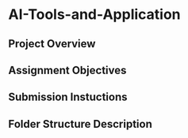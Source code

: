 # AI-Tools-and-Application
## Project Overview
## Assignment Objectives
## Submission Instuctions
## Folder Structure Description
